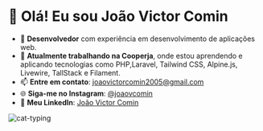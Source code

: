 # 👋 **Olá! Eu sou João Victor Comin**
- 🌱 **Desenvolvedor** com experiência em desenvolvimento de aplicações web.
- 🚀 **Atualmente trabalhando na Cooperja**, onde estou aprendendo e aplicando tecnologias como PHP,Laravel, Tailwind CSS, Alpine.js, Livewire, TallStack e Filament.
- 📫 **Entre em contato**: [joaovictorcomin2005@gmail.com](mailto:joaovictorcomin2005@gmail.com)
- 🌐 **Siga-me no Instagram**: [@joaovcomin](https://www.instagram.com/joaovcomin?igsh=MWxmM3ltNHA2cGxsbg==)
- 💼 **Meu LinkedIn**: [João Victor Comin](https://www.linkedin.com/in/joaovictorcomin)

![cat-typing](https://github.com/user-attachments/assets/abcb100d-8c36-4d75-8426-b339f9cd199e)

<!--
**Joao-Comin/Joao-Comin** is a ✨ _special_ ✨ repository because its `README.md` (this file) appears on your GitHub profile.

Here are some ideas to get you started:

- 🔭 I’m currently working on ...
- 🌱 I’m currently learning ...
- 👯 I’m looking to collaborate on ...
- 🤔 I’m looking for help with ...
- 💬 Ask me about ...
- 📫 How to reach me: ...
- 😄 Pronouns: ...
- ⚡ Fun fact: ...
-->

